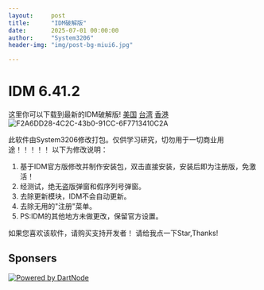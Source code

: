 ```yaml
---
layout:     post
title:      "IDM破解版"
date:       2025-07-01 00:00:00
author:     "System3206"
header-img: "img/post-bg-miui6.jpg"

---
```

# IDM 6.41.2
这里你可以下载到最新的IDM破解版!
[美国](https://git.yylx.win/https://github.com/glucyzz/IDM/archive/refs/heads/main.zip)
[台湾](https://wget.la/https://github.com/glucyzz/IDM/archive/refs/heads/main.zip)
[香港](https://kkgithub.com/glucyzz/IDM/archive/refs/heads/main.zip)
![F2A6DD28-4C2C-43b0-91CC-6F7713410C2A](https://user-images.githubusercontent.com/82938236/180700540-f05d0bf2-2a26-4797-a788-793546049da2.png)

此软件由System3206修改打包。仅供学习研究，切勿用于一切商业用途！！！！！
以下为修改说明：
1. 基于IDM官方版修改并制作安装包，双击直接安装，安装后即为注册版，免激活！
2. 经测试，绝无盗版弹窗和假序列号弹窗。
3. 去除更新模块，IDM不会自动更新。
4. 去除无用的"注册"菜单。
5. PS:IDM的其他地方未做更改，保留官方设置。

如果您喜欢该软件，请购买支持开发者！
请给我点一下Star,Thanks!

## Sponsers
[![Powered by DartNode](https://dartnode.com/branding/DN-Open-Source-sm.png)](https://dartnode.com "Powered by DartNode - Free VPS for Open Source")
